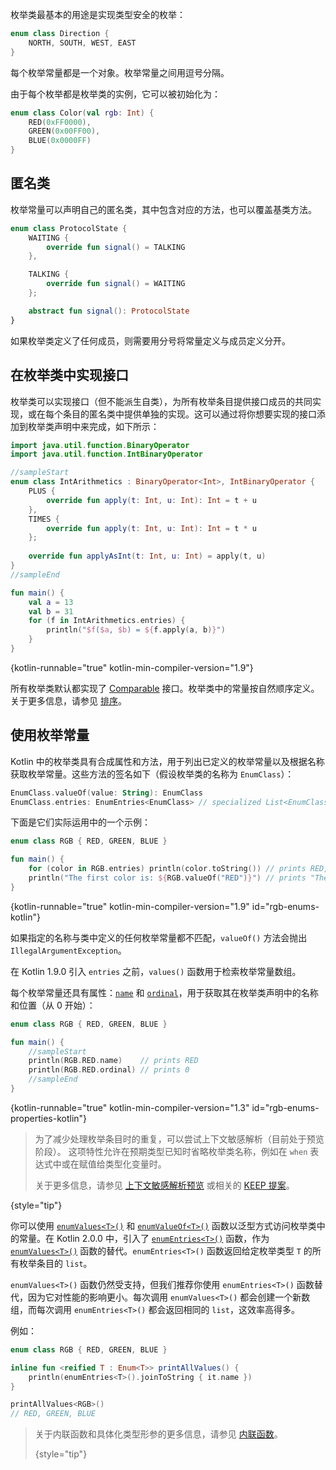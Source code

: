 [//]: # (title: 枚举类)

枚举类最基本的用途是实现类型安全的枚举：

```kotlin
enum class Direction {
    NORTH, SOUTH, WEST, EAST
}
```
每个枚举常量都是一个对象。枚举常量之间用逗号分隔。

由于每个枚举都是枚举类的实例，它可以被初始化为：

```kotlin
enum class Color(val rgb: Int) {
    RED(0xFF0000),
    GREEN(0x00FF00),
    BLUE(0x0000FF)
}
```

## 匿名类

枚举常量可以声明自己的匿名类，其中包含对应的方法，也可以覆盖基类方法。

```kotlin
enum class ProtocolState {
    WAITING {
        override fun signal() = TALKING
    },

    TALKING {
        override fun signal() = WAITING
    };

    abstract fun signal(): ProtocolState
}
```

如果枚举类定义了任何成员，则需要用分号将常量定义与成员定义分开。

## 在枚举类中实现接口

枚举类可以实现接口（但不能派生自类），为所有枚举条目提供接口成员的共同实现，或在每个条目的匿名类中提供单独的实现。这可以通过将你想要实现的接口添加到枚举类声明中来完成，如下所示：

```kotlin
import java.util.function.BinaryOperator
import java.util.function.IntBinaryOperator

//sampleStart
enum class IntArithmetics : BinaryOperator<Int>, IntBinaryOperator {
    PLUS {
        override fun apply(t: Int, u: Int): Int = t + u
    },
    TIMES {
        override fun apply(t: Int, u: Int): Int = t * u
    };
    
    override fun applyAsInt(t: Int, u: Int) = apply(t, u)
}
//sampleEnd

fun main() {
    val a = 13
    val b = 31
    for (f in IntArithmetics.entries) {
        println("$f($a, $b) = ${f.apply(a, b)}")
    }
}
```
{kotlin-runnable="true" kotlin-min-compiler-version="1.9"}

所有枚举类默认都实现了 [Comparable](https://kotlinlang.org/api/latest/jvm/stdlib/kotlin/-comparable/index.html) 接口。枚举类中的常量按自然顺序定义。关于更多信息，请参见 [排序](collection-ordering.md)。

## 使用枚举常量

Kotlin 中的枚举类具有合成属性和方法，用于列出已定义的枚举常量以及根据名称获取枚举常量。这些方法的签名如下（假设枚举类的名称为 `EnumClass`）：

```kotlin
EnumClass.valueOf(value: String): EnumClass
EnumClass.entries: EnumEntries<EnumClass> // specialized List<EnumClass>
```

下面是它们实际运用中的一个示例：

```kotlin
enum class RGB { RED, GREEN, BLUE }

fun main() {
    for (color in RGB.entries) println(color.toString()) // prints RED, GREEN, BLUE
    println("The first color is: ${RGB.valueOf("RED")}") // prints "The first color is: RED"
}
```
{kotlin-runnable="true" kotlin-min-compiler-version="1.9" id="rgb-enums-kotlin"}

如果指定的名称与类中定义的任何枚举常量都不匹配，`valueOf()` 方法会抛出 `IllegalArgumentException`。

在 Kotlin 1.9.0 引入 `entries` 之前，`values()` 函数用于检索枚举常量数组。

每个枚举常量还具有属性：[`name`](https://kotlinlang.org/api/latest/jvm/stdlib/kotlin/-enum/name.html) 和 [`ordinal`](https://kotlinlang.org/api/latest/jvm/stdlib/kotlin/-enum/ordinal.html)，用于获取其在枚举类声明中的名称和位置（从 0 开始）：

```kotlin
enum class RGB { RED, GREEN, BLUE }

fun main() {
    //sampleStart
    println(RGB.RED.name)    // prints RED
    println(RGB.RED.ordinal) // prints 0
    //sampleEnd
}
```
{kotlin-runnable="true" kotlin-min-compiler-version="1.3" id="rgb-enums-properties-kotlin"}

> 为了减少处理枚举条目时的重复，可以尝试上下文敏感解析（目前处于预览阶段）。
> 这项特性允许在预期类型已知时省略枚举类名称，例如在 `when` 表达式中或在赋值给类型化变量时。
>
> 关于更多信息，请参见 [上下文敏感解析预览](whatsnew22.md#preview-of-context-sensitive-resolution) 或相关的 [KEEP 提案](https://github.com/Kotlin/KEEP/blob/improved-resolution-expected-type/proposals/context-sensitive-resolution.md)。
>
{style="tip"}

你可以使用 [`enumValues<T>()`](https://kotlinlang.org/api/latest/jvm/stdlib/kotlin/enum-values.html) 和 [`enumValueOf<T>()`](https://kotlinlang.org/api/latest/jvm/stdlib/kotlin/enum-value-of.html) 函数以泛型方式访问枚举类中的常量。在 Kotlin 2.0.0 中，引入了 [`enumEntries<T>()`](https://kotlinlang.org/api/latest/jvm/stdlib/kotlin.enums/enum-entries.html) 函数，作为 [`enumValues<T>()`](https://kotlinlang.org/api/latest/jvm/stdlib/kotlin/enum-values.html) 函数的替代。`enumEntries<T>()` 函数返回给定枚举类型 `T` 的所有枚举条目的 `list`。

`enumValues<T>()` 函数仍然受支持，但我们推荐你使用 `enumEntries<T>()` 函数替代，因为它对性能的影响更小。每次调用 `enumValues<T>()` 都会创建一个新数组，而每次调用 `enumEntries<T>()` 都会返回相同的 `list`，这效率高得多。

例如：

```kotlin
enum class RGB { RED, GREEN, BLUE }

inline fun <reified T : Enum<T>> printAllValues() {
    println(enumEntries<T>().joinToString { it.name })
}

printAllValues<RGB>() 
// RED, GREEN, BLUE
```
> 关于内联函数和具体化类型形参的更多信息，请参见 [内联函数](inline-functions.md)。
>
> {style="tip"}